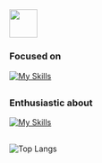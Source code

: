 ## <img src="https://media.giphy.com/media/VgCDAzcKvsR6OM0uWg/giphy.gif" width="50"> 

### Focused on
[![My Skills](https://skillicons.dev/icons?i=java,spring)](https://skillicons.dev)

##

### Enthusiastic about
[![My Skills](https://skillicons.dev/icons?i=c,rust,go,zig)](https://skillicons.dev)

##

![Top Langs](https://github-readme-stats.vercel.app/api/top-langs/?username=pecodigos&layout=compact&count_private=true&show_icons=true&theme=dark)
